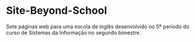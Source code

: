 # Site-Beyond-School
Sete páginas web para uma escola de inglês desenvolvido no 5º período do curso de Sistemas da Informação no segundo bimestre.
